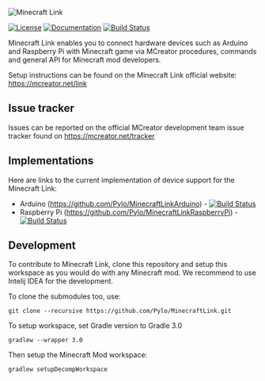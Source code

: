![Minecraft Link](https://www.pylo.co/static/mcreator/link/link_small.png)

[![License](https://img.shields.io/badge/License-Apache%202.0-blue.svg)](https://github.com/Pylo/MinecraftLink/blob/master/LICENSE) [![Documentation](https://img.shields.io/badge/documentation-available-green.svg)](https://pylo.github.io/MinecraftLink/) [![Build Status](https://travis-ci.com/Pylo/MinecraftLink.svg?branch=master)](https://travis-ci.com/Pylo/MinecraftLink)

Minecraft Link enables you to connect hardware devices such as Arduino and Raspberry Pi with Minecraft game via MCreator procedures, commands and general API for Minecraft mod developers.

Setup instructions can be found on the Minecraft Link official website: https://mcreator.net/link

## Issue tracker

Issues can be reported on the official MCreator development team issue tracker
found on https://mcreator.net/tracker

## Implementations

Here are links to the current implementation of device support for the Minecraft Link:
* Arduino (https://github.com/Pylo/MinecraftLinkArduino) - [![Build Status](https://travis-ci.com/Pylo/MinecraftLinkArduino.svg?branch=master)](https://travis-ci.com/Pylo/MinecraftLinkArduino)
* Raspberry Pi (https://github.com/Pylo/MinecraftLinkRaspberryPi) - [![Build Status](https://travis-ci.com/Pylo/MinecraftLinkRaspberryPi.svg?branch=master)](https://travis-ci.com/Pylo/MinecraftLinkRaspberryPi)

## Development

To contribute to Minecraft Link, clone this repository and setup this workspace as you would do
with any Minecraft mod. We recommend to use Intelij IDEA for the development.

To clone the submodules too, use:

`git clone --recursive https://github.com/Pylo/MinecraftLink.git`

To setup workspace, set Gradle version to Gradle 3.0

`gradlew --wrapper 3.0`

Then setup the Minecraft Mod workspace:

`gradlew setupDecompWorkspace`